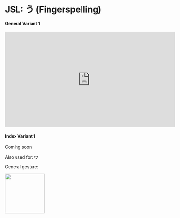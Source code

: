 # JSL: う (Fingerspelling)

<!-- panels:start -->
<!-- div:left-panel -->
<!-- tabs:start -->

#### **General Variant 1**

<iframe width="560" height="315" src="https://www.youtube.com/embed/EwyZ48WODyc?playlist=EwyZ48WODyc&controls=0&loop=1&modestbranding=1&disablekb=1&color=white&rel=0" title="YouTube video player" frameborder="0" allow="encrypted-media;"></iframe>

#### **Index Variant 1**

Coming soon

<!-- tabs:end -->
<!-- div:right-panel -->

Also used for: ウ 

General gesture:

<img src="/VRSignLanguageDictionary/assets/images/victory_right-up.png" height="130" />

<!-- panels:end -->